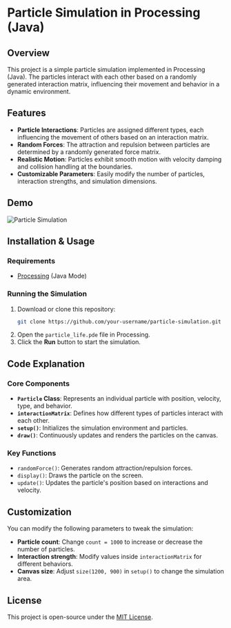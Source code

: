 # Particle Simulation in Processing (Java)

## Overview
This project is a simple particle simulation implemented in Processing (Java). The particles interact with each other based on a randomly generated interaction matrix, influencing their movement and behavior in a dynamic environment.

## Features
- **Particle Interactions**: Particles are assigned different types, each influencing the movement of others based on an interaction matrix.
- **Random Forces**: The attraction and repulsion between particles are determined by a randomly generated force matrix.
- **Realistic Motion**: Particles exhibit smooth motion with velocity damping and collision handling at the boundaries.
- **Customizable Parameters**: Easily modify the number of particles, interaction strengths, and simulation dimensions.

## Demo
![Particle Simulation](demo.gif) 

## Installation & Usage
### Requirements
- [Processing](https://processing.org/) (Java Mode)

### Running the Simulation
1. Download or clone this repository:
   ```sh
   git clone https://github.com/your-username/particle-simulation.git
   ```
2. Open the `particle_life.pde` file in Processing.
3. Click the **Run** button to start the simulation.

## Code Explanation
### Core Components
- **`Particle` Class**: Represents an individual particle with position, velocity, type, and behavior.
- **`interactionMatrix`**: Defines how different types of particles interact with each other.
- **`setup()`**: Initializes the simulation environment and particles.
- **`draw()`**: Continuously updates and renders the particles on the canvas.

### Key Functions
- `randomForce()`: Generates random attraction/repulsion forces.
- `display()`: Draws the particle on the screen.
- `update()`: Updates the particle's position based on interactions and velocity.

## Customization
You can modify the following parameters to tweak the simulation:
- **Particle count**: Change `count = 1000` to increase or decrease the number of particles.
- **Interaction strength**: Modify values inside `interactionMatrix` for different behaviors.
- **Canvas size**: Adjust `size(1200, 900)` in `setup()` to change the simulation area.

## License
This project is open-source under the [MIT License](LICENSE).

